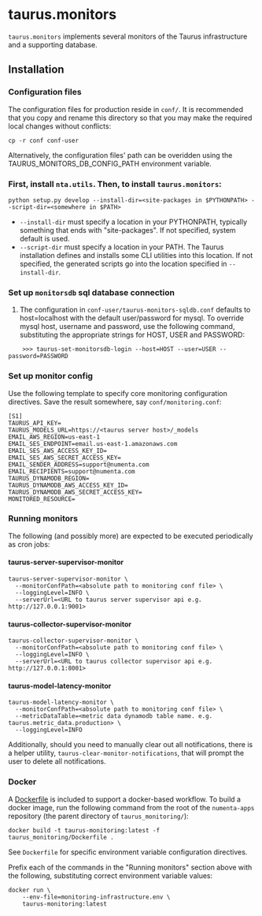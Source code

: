 # taurus.monitors

`taurus.monitors` implements several monitors of the Taurus infrastructure and
a supporting database.

## Installation

### Configuration files

The configuration files for production reside in `conf/`.  It is recommended
that you copy and rename this directory so that you may make the required
local changes without conflicts:

    cp -r conf conf-user

Alternatively, the configuration files' path can be overidden using the
TAURUS_MONITORS_DB_CONFIG_PATH environment variable.

### First, install `nta.utils`.  Then, to install `taurus.monitors`:

    python setup.py develop --install-dir=<site-packages in $PYTHONPATH> --script-dir=<somewhere in $PATH>

- `--install-dir` must specify a location in your PYTHONPATH, typically
  something that ends with "site-packages".  If not specified, system default
  is used.
- `--script-dir` must specify a location in your PATH.  The Taurus installation
  defines and installs some CLI utilities into this location.  If not
  specified, the generated scripts go into the location specified in
  `--install-dir`.

### Set up `monitorsdb` sql database connection

1. The configuration in `conf-user/taurus-monitors-sqldb.conf` defaults to
host=localhost with the default user/password for mysql. To override mysql
host, username and password, use the following command, substituting the
appropriate strings for HOST, USER and PASSWORD:
```
    >>> taurus-set-monitorsdb-login --host=HOST --user=USER --password=PASSWORD
```

### Set up monitor config

Use the following template to specify core monitoring configuration
directives.  Save the result somewhere, say `conf/monitoring.conf`:

```
[S1]
TAURUS_API_KEY=
TAURUS_MODELS_URL=https://<taurus server host>/_models
EMAIL_AWS_REGION=us-east-1
EMAIL_SES_ENDPOINT=email.us-east-1.amazonaws.com
EMAIL_SES_AWS_ACCESS_KEY_ID=
EMAIL_SES_AWS_SECRET_ACCESS_KEY=
EMAIL_SENDER_ADDRESS=support@numenta.com
EMAIL_RECIPIENTS=support@numenta.com
TAURUS_DYNAMODB_REGION=
TAURUS_DYNAMODB_AWS_ACCESS_KEY_ID=
TAURUS_DYNAMODB_AWS_SECRET_ACCESS_KEY=
MONITORED_RESOURCE=
```

### Running monitors

The following (and possibly more) are expected to be executed periodically as
cron jobs:

#### taurus-server-supervisor-monitor
```
taurus-server-supervisor-monitor \
  --monitorConfPath=<absolute path to monitoring conf file> \
  --loggingLevel=INFO \
  --serverUrl=<URL to taurus server supervisor api e.g. http://127.0.0.1:9001>
```

#### taurus-collector-supervisor-monitor
```
taurus-collector-supervisor-monitor \
  --monitorConfPath=<absolute path to monitoring conf file> \
  --loggingLevel=INFO \
  --serverUrl=<URL to taurus collector supervisor api e.g. http://127.0.0.1:8001>
```

#### taurus-model-latency-monitor
```
taurus-model-latency-monitor \
  --monitorConfPath=<absolute path to monitoring conf file> \
  --metricDataTable=<metric data dynamodb table name. e.g. taurus.metric_data.production> \
  --loggingLevel=INFO
```

Additionally, should you need to manually clear out all notifications, there
is a helper utility, `taurus-clear-monitor-notifications`, that will prompt
the user to delete all notifications.

### Docker

A [Dockerfile](https://docs.docker.com/engine/reference/builder/) is included
to support a docker-based workflow.  To build a docker image, run the following
command from the root of the `numenta-apps` repository (the parent directory
of `taurus_monitoring/`):

```
docker build -t taurus-monitoring:latest -f taurus_monitoring/Dockerfile .
```

See `Dockerfile` for specific environment variable configuration directives.

Prefix each of the commands in the "Running monitors" section above with
the following, substituting correct environment variable values:

```
docker run \
    --env-file=monitoring-infrastructure.env \
    taurus-monitoring:latest 
```
